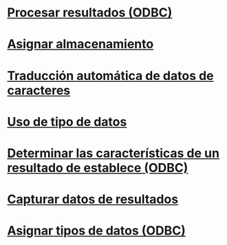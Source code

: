 # [Procesar resultados (ODBC)](processing-results-odbc.md)
# [Asignar almacenamiento](assigning-storage.md)
# [Traducción automática de datos de caracteres](autotranslation-of-character-data.md)
# [Uso de tipo de datos](data-type-usage.md)
# [Determinar las características de un resultado de establece (ODBC)](determining-the-characteristics-of-a-result-set-odbc.md)
# [Capturar datos de resultados](fetching-result-data.md)
# [Asignar tipos de datos (ODBC)](mapping-data-types-odbc.md)
